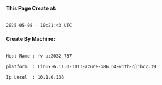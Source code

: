 
   
#### This Page Create at:

```bash

2025-05-08 - 10:21:43 UTC

```

#### Create By Machine:

```bash

Host Name : fv-az2032-737

platform  : Linux-6.11.0-1013-azure-x86_64-with-glibc2.39

Ip Local  : 10.1.0.138

```

